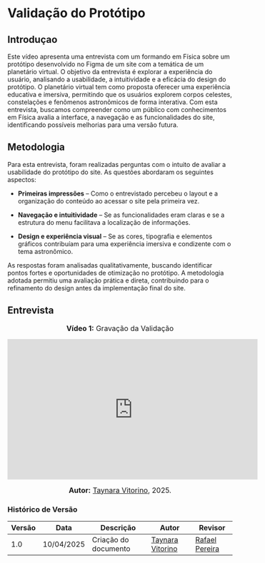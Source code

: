 # Validação do Protótipo

## Introduçao

Este vídeo apresenta uma entrevista com um formando em Física sobre um protótipo desenvolvido no Figma de um site com a temática de um planetário virtual. O objetivo da entrevista é explorar a experiência do usuário, analisando a usabilidade, a intuitividade e a eficácia do design do protótipo. O planetário virtual tem como proposta oferecer uma experiência educativa e imersiva, permitindo que os usuários explorem corpos celestes, constelações e fenômenos astronômicos de forma interativa. Com esta entrevista, buscamos compreender como um público com conhecimentos em Física avalia a interface, a navegação e as funcionalidades do site, identificando possíveis melhorias para uma versão futura.

## Metodologia

Para esta entrevista, foram realizadas perguntas com o intuito de avaliar a usabilidade do protótipo do site. As questões abordaram os seguintes aspectos:

- **Primeiras impressões** – Como o entrevistado percebeu o layout e a organização do conteúdo ao acessar o site pela primeira vez.

- **Navegação e intuitividade**  – Se as funcionalidades eram claras e se a estrutura do menu facilitava a localização de informações.

- **Design e experiência visual**  – Se as cores, tipografia e elementos gráficos contribuíam para uma experiência imersiva e condizente com o tema astronômico.

As respostas foram analisadas qualitativamente, buscando identificar pontos fortes e oportunidades de otimização no protótipo. A metodologia adotada permitiu uma avaliação prática e direta, contribuindo para o refinamento do design antes da implementação final do site.

## Entrevista

<font size="3"><p style="text-align: center"><b>Vídeo 1:</b> Gravação da Validação</p></font>

<center>

<iframe width="560" height="315" src="https://www.youtube.com/embed/Slq8sBIruUU?si=o90_X89_XrzkdY78" title="YouTube video player" frameborder="0" allow="accelerometer; autoplay; clipboard-write; encrypted-media; gyroscope; picture-in-picture; web-share" referrerpolicy="strict-origin-when-cross-origin" allowfullscreen></iframe>

</center>

<font size="3"><p style="text-align: center"><b>Autor:</b> [Taynara Vitorino](https://github.com/taybalau), 2025.</p></font>

### Histórico de Versão

| Versão | Data       | Descrição                                      | Autor               | Revisor            |
|--------|------------|------------------------------------------------|---------------------|--------------------|
| 1.0    | 10/04/2025 | Criação do documento | [Taynara Vitorino](https://github.com/taybalau)          |  [Rafael Pereira](https://github.com/rafgpereira)  |

